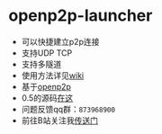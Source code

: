 # openp2p-launcher
- 可以快捷建立p2p连接
- 支持UDP TCP
- 支持多隧道
- 使用方法详见[wiki](https://github.com/Guailoudou/openp2p-launcher/wiki)
- 基于[openp2p](https://github.com/openp2p-cn/openp2p)
- 0.5的源码[在这](https://github.com/Guailoudou/openp2p-launcher/tree/mc)
- 问题反馈qq群：`873968900`
- 前往B站关注我[传送门](https://space.bilibili.com/496960407)
